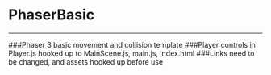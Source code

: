 # PhaserBasic
----------------------------------------------------------
###Phaser 3 basic movement and collision template
###Player controls in Player.js hooked up to MainScene.js, main.js, index.html
###Links need to be changed, and assets hooked up before use
